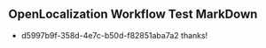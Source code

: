 ## OpenLocalization Workflow Test MarkDown
* d5997b9f-358d-4e7c-b50d-f82851aba7a2 
thanks!<!--HONumber=Mar16_HO2-->
